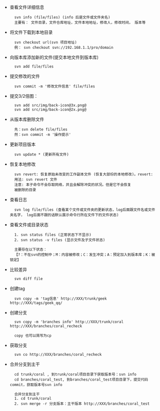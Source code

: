 - 查看文件详细信息

        svn info (file/files) (info 后是文件或文件夹名)
        主要有： 文件目录，文件仓库地址，文件本地地址，修改人，修改时间， 版本等

- 将文件下载到本地目录

        svn checkout url(svn 项目地址)
        例： svn checkout svn://192.168.1.1/pro/domain

- 向版本库添加新的文件(提交本地文件到版本库)

        svn add file/files

- 提交修改的文件

        svn commit -m '修改文件信息' file/files

- 提交3/2倍图：

        svn add src/img/back-icon@3x.png@
        svn add src/img/back-icon@2x.png@

- 从版本库删除文件

        先：svn delete file/files
        然：svn commit -m '操作提示'

- 更新项目版本

        svn update * (更新所有文件)

- 恢复本地修改

        svn revert: 恢复原始未改变的工作副本文件 (恢复大部份的本地修改)。revert:
        用法: svn revert 文件
        注意: 本子命令不会存取网络，并且会解除冲突的状况。但是它不会恢复
        被删除的目录

- 查看日志

        svn log file/files (查看某个文件或文件夹的更新状态，log后面跟文件名或文件夹名字， log后面不跟的话默认展示命令行所在文件下的文件状态)


- 查看文件或目录状态

        1. svn status files (正常状态下不显示)
        2. svn status -v files (显示文件及子文件状态)

        主要存在以下状态：
        【?：不在svn的控制中；M：内容被修改；C：发生冲突；A：预定加入到版本库；K：被锁定】

- 比较差异

        svn diff file


- 创建tag

        svn copy -m 'tag信息' http://XXX/trunk/geek  http://XXX/tags/geek_qq/  

- 创建分支

        svn copy -m 'branches info' http://XXX/trunk/coral http://XXX/branches/coral_recheck

        copy 也可以简写为cp

- 获取分支

        svn co http://XXX/branches/coral_recheck

- 合并分支到主干

        cd trunk/coral , 到trunk/coral项目目录下获取版本号：svn info
        cd branches/coral_test, 到branches/coral_test项目目录下，提交代码commit，获取版本号svn info

        合并分支到主干
        1. cd trunk/coral
        2. svn merge -r 分支版本：主干版本 http://XXX/branches/coral_test